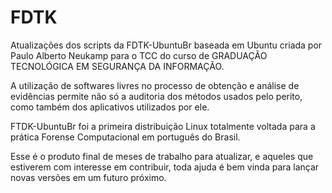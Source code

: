 # FDTK
Atualizações dos scripts da FDTK-UbuntuBr baseada em Ubuntu criada por Paulo Alberto Neukamp para o TCC do curso de GRADUAÇÃO TECNOLÓGICA EM SEGURANÇA DA INFORMAÇÃO.

A utilização de softwares livres no processo de obtenção e análise de evidências permite não só a auditoria dos métodos usados pelo perito, como também dos aplicativos utilizados por ele. 

FTDK-UbuntuBr foi a primeira distribuição Linux totalmente voltada para a prática Forense Computacional em português do Brasil.

Esse é o produto final de meses de trabalho para atualizar, e aqueles que estiverem com interesse em contribuir, toda ajuda é bem vinda para lançar novas versões em um futuro próximo. 
